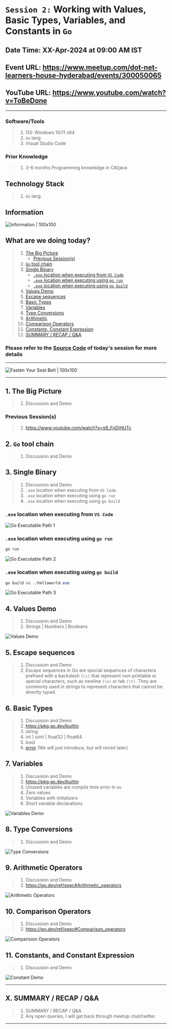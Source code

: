 # `Session 2:` Working with Values, Basic Types, Variables, and Constants in `Go`

## Date Time: XX-Apr-2024 at 09:00 AM IST

## Event URL: <https://www.meetup.com/dot-net-learners-house-hyderabad/events/300050065>

## YouTube URL: <https://www.youtube.com/watch?v=ToBeDone>

<!-- ![Viswanatha Swamy P K |150x150](../images/S1/ViswanathaSwamyPK.PNG) -->

---

### Software/Tools

> 1. OS: Windows 10/11 x64
> 1. `Go` lang
> 1. Visual Studio Code

### Prior Knowledge

> 1. 3-6 months Programming knowledge in C#/java

## Technology Stack

> 1. `Go` lang

## Information

![Information | 100x100](../images/Information.PNG)

## What are we doing today?

> 1. [The Big Picture](#1-the-big-picture)
>    - [Previous Session(s)](#previous-sessions)
> 1. [`Go` tool chain](#2-go-tool-chain)
> 1. [Single Binary](#3-single-binary)
>    - [`.exe` location when executing from `VS Code`](#exe-location-when-executing-from-vs-code)
>    - [`.exe` location when executing using `go run`](#exe-location-when-executing-using-go-run)
>    - [`.exe` location when executing using `go build`](#exe-location-when-executing-using-go-build)
> 1. [Values Demo](#4-values-demo)
> 1. [Escape sequences](#5-escape-sequences)
> 1. [Basic Types](#6-basic-types)
> 1. [Variables](#7-variables)
> 1. [Type Conversions](#8-type-conversions)
> 1. [Arithmetic](#9-arithmetic-operators)
> 1. [Comparison Operators](#10-comparison-operators)
> 1. [Constants, Constant Expression](#11-constants-and-constant-expression)
> 1. [SUMMARY / RECAP / Q&A](#x-summary--recap--qa)

### Please refer to the [**Source Code**](https://github.com/ViswanathaSwamy-PK-TechSkillz-Academy/learn-go-lang/tree/main/src/S2) of today's session for more details

---

![Fasten Your Seat Belt | 100x100](../images/SeatBelt.PNG)

---

## 1. The Big Picture

> 1. Discussion and Demo

### Previous Session(s)

> 1. <https://www.youtube.com/watch?v=g9_FnDjHUTc>

## 2. `Go` tool chain

> 1. Discussion and Demo

## 3. Single Binary

> 1. Discussion and Demo
> 1. `.exe` location when executing from `VS Code`
> 1. `.exe` location when executing using `go run`
> 1. `.exe` location when executing using `go build`

### `.exe` location when executing from `VS Code`

![Go Executable Path 1](../images/S2/Executable_Path_1.PNG)

### `.exe` location when executing using `go run`

```powershell
go run .
```

![Go Executable Path 2](../images/S2/Executable_Path_2.PNG)

### `.exe` location when executing using `go build`

```powershell
go build && ./helloworld.exe
```

![Go Executable Path 3](../images/S2/Executable_Path_3.PNG)

## 4. Values Demo

> 1. Discussion and Demo
> 1. Strings | Numbers | Booleans

![Values Demo](../images/S2/Values_Demo.PNG)

## 5. Escape sequences

> 1. Discussion and Demo
> 1. Escape sequences in Go are special sequences of characters prefixed with a backslash `(\\)` that represent non-printable or special characters, such as newline `(\n)` or tab `(\t)`. They are commonly used in strings to represent characters that cannot be directly typed.

## 6. Basic Types

> 1. Discussion and Demo
> 1. <https://pkg.go.dev/builtin>
> 1. string
> 1. int | uinit | float32 | float64
> 1. bool
> 1. [error](https://pkg.go.dev/builtin#error) (We will just introduce, but will revisit later)

## 7. Variables

> 1. Discussion and Demo
> 1. <https://pkg.go.dev/builtin>
> 1. Unused variables are compile time error in `Go`
> 1. Zero values
> 1. Variables with initializers
> 1. Short variable declarations

![Variables Demo](../images/S2/Variables_Demo.PNG)

## 8. Type Conversions

> 1. Discussion and Demo

![Type Conversions](../images/S2/Type_Conversion.PNG)

## 9. Arithmetic Operators

> 1. Discussion and Demo
> 1. <https://go.dev/ref/spec#Arithmetic_operators>

![Arithmetic Operators](../images/S2/Arithmetic_Operators.PNG)

## 10. Comparison Operators

> 1. Discussion and Demo
> 1. <https://go.dev/ref/spec#Comparison_operators>

![Comparision Operators](../images/S2/Comparision_Operators.PNG)

## 11. Constants, and Constant Expression

> 1. Discussion and Demo

![Constant Demo](../images/S2/Constant_Demo.PNG)

---

## X. SUMMARY / RECAP / Q&A

> 1. SUMMARY / RECAP / Q&A
> 2. Any open queries, I will get back through meetup chat/twitter.

---

